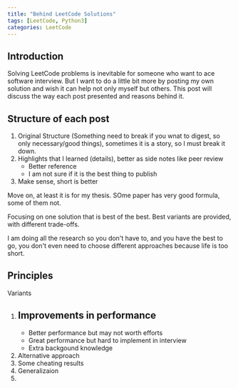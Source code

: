 ```yaml
---
title: "Behind LeetCode Solutions"
tags: [LeetCode, Python3]
categories: LeetCode
---
```


## Introduction

Solving LeetCode problems is inevitable for someone who want to ace software interview. But I want to do a little bit more by posting my own solution and wish it can help not only myself but others. This post will discuss the way each post presented and reasons behind it.   

## Structure of each post

1. Original Structure (Something need to break if you wnat to digest, so only necessary/good things), sometimes it is a story, so I must break it down.
2. Highlights that I learned (details), better as side notes like peer review
   - Better reference
   - I am not sure if it is the best thing to publish 
3. Make sense, short is better

Move on, at least it is for my thesis. SOme paper has very good formula, some of them not.

Focusing on one solution that is best of the best. Best variants are provided, with different trade-offs. 

I am doing all the research so you don't have to, and you have the best to go, you don't even need to choose different approaches because life is too short. 

## Principles
 
 

Variants
   1. Improvements in performance
      - 
      - Better performance but may not worth efforts
      - Great performance but hard to implement in interview
      - Extra backgound knowledge 
   2. Alternative approach 
   3. Some cheating results
   4. Generalizaion
   5. 
